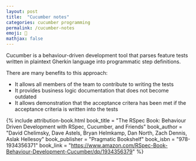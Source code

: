 ```yaml
---
layout: post
title:  "Cucumber notes"
categories: cucumber programming
permalink: /cucumber-notes
emoji: 🥒
mathjax: false
---
```


Cucumber is a behaviour-driven development tool that parses feature tests written in plaintext Gherkin language into programmatic step definitions.

There are many benefits to this approach:
- It allows all members of the team to contribute to writing the tests
- It provides business logic documentation that does not become outdated
- It allows demonstration that the acceptance critera has been met if the acceptance criteria is written into the tests

{% include attribution-book.html
  book_title = "The RSpec Book: Behaviour Driven Development with RSpec, Cucumber, and Friends"
  book_author = "David Chelimsky, Dave Astels, Bryan Helmkamp, Dan North, Zach Dennis, Aslak Hellesoy"
  book_publisher = "Pragmatic Bookshelf"
  book_isbn = "978-1934356371"
  book_link = "https://www.amazon.com/RSpec-Book-Behaviour-Development-Cucumber/dp/1934356379"
%}